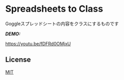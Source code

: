 # Spreadsheets to Class

Goggleスプレッドシートの内容をクラスにするものです

***DEMO:***

https://youtu.be/fDFRd0OMjxU


## License
[MIT](https://github.com/sada913/Spreadsheet_to_Class/blob/master/LICENSE)
